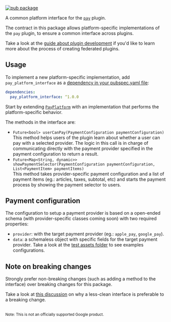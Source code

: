 [![pub package](https://img.shields.io/pub/v/pay_platform_interface.svg)](https://pub.dartlang.org/packages/pay_platform_interface)

A common platform interface for the [`pay`](https://github.com/google-pay/flutter-plugin/tree/main/pay) plugin.

The contract in this package allows platform-specific implementations of the `pay` plugin, to ensure a common interface across plugins.

Take a look at the [guide about plugin development](https://flutter.dev/docs/development/packages-and-plugins/developing-packages#federated-plugins) if you'd like to learn more about the process of creating federated plugins.

## Usage
To implement a new platform-specific implementation, add `pay_platform_interface` as a [dependency in your pubspec.yaml file](https://flutter.io/platform-plugins/):

```yaml
dependencies:
  pay_platform_interface: ^1.0.0
```

Start by extending [`PayPlatform`](https://github.com/google-pay/flutter-plugin/tree/main/pay_platform_interface/lib/pay_platform_interface.dart) with an implementation that performs the platform-specific behavior.

The methods in the interface are:
* `Future<bool> userCanPay(PaymentConfiguration paymentConfiguration)`
<br>This method helps users of the plugin learn about whether a user can pay with a selected provider. The logic in this call is in charge of communicating directly with the payment provider specified in the payment configuration to return a result.
* `Future<Map<String, dynamic>> showPaymentSelector(PaymentConfiguration paymentConfiguration, List<PaymentItem> paymentItems)`
<br>This method takes provider-specific payment configuration and a list of payment items (eg.: articles, taxes, subtotal, etc) and starts the payment process by showing the payment selector to users.

## Payment configuration
The configuration to setup a payment provider is based on a open-ended schema (with provider-specific classes coming soon) with two required properties:
* `provider`: with the target payment provider (eg.: `apple_pay`, `google_pay`).
* `data`: a schemaless object with specific fields for the target payment provider. Take a look at the [test assets folder](https://github.com/google-pay/flutter-plugin/tree/main/pay_platform_interface/test/assets) to see examples configurations.

## Note on breaking changes

Strongly prefer non-breaking changes (such as adding a method to the interface) over breaking changes for this package.

Take a look at [this discussion](https://flutter.dev/go/platform-interface-breaking-changes) on why a less-clean interface is preferable to a breaking change.

<br>
<sup>Note: This is not an officially supported Google product.</sup>